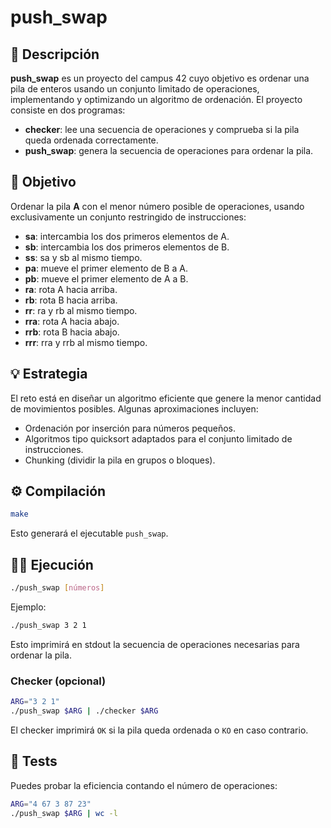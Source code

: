 # push_swap

## 📄 Descripción

**push_swap** es un proyecto del campus 42 cuyo objetivo es ordenar una pila de enteros usando un conjunto limitado de operaciones, implementando y optimizando un algoritmo de ordenación. El proyecto consiste en dos programas:

- **checker**: lee una secuencia de operaciones y comprueba si la pila queda ordenada correctamente.
- **push_swap**: genera la secuencia de operaciones para ordenar la pila.

## 🚀 Objetivo

Ordenar la pila **A** con el menor número posible de operaciones, usando exclusivamente un conjunto restringido de instrucciones:

- **sa**: intercambia los dos primeros elementos de A.
- **sb**: intercambia los dos primeros elementos de B.
- **ss**: sa y sb al mismo tiempo.
- **pa**: mueve el primer elemento de B a A.
- **pb**: mueve el primer elemento de A a B.
- **ra**: rota A hacia arriba.
- **rb**: rota B hacia arriba.
- **rr**: ra y rb al mismo tiempo.
- **rra**: rota A hacia abajo.
- **rrb**: rota B hacia abajo.
- **rrr**: rra y rrb al mismo tiempo.

## 💡 Estrategia

El reto está en diseñar un algoritmo eficiente que genere la menor cantidad de movimientos posibles. Algunas aproximaciones incluyen:

- Ordenación por inserción para números pequeños.
- Algoritmos tipo quicksort adaptados para el conjunto limitado de instrucciones.
- Chunking (dividir la pila en grupos o bloques).

## ⚙️ Compilación

```bash
make
```

Esto generará el ejecutable `push_swap`.

## 🏃‍♂️ Ejecución

```bash
./push_swap [números]
```

Ejemplo:

```bash
./push_swap 3 2 1
```

Esto imprimirá en stdout la secuencia de operaciones necesarias para ordenar la pila.

### Checker (opcional)

```bash
ARG="3 2 1"
./push_swap $ARG | ./checker $ARG
```

El checker imprimirá `OK` si la pila queda ordenada o `KO` en caso contrario.

## 🧪 Tests

Puedes probar la eficiencia contando el número de operaciones:

```bash
ARG="4 67 3 87 23"
./push_swap $ARG | wc -l
```
